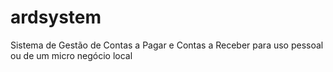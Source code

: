 # ardsystem
Sistema de Gestão de Contas a Pagar e Contas a Receber para uso pessoal ou de um micro negócio local
